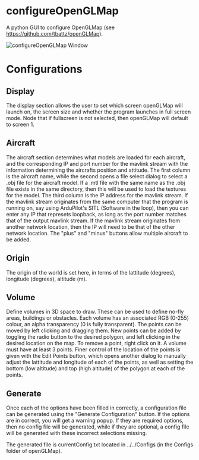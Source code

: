 # configureOpenGLMap
A python GUI to configure OpenGLMap (see https://github.com/tbattz/openGLMap).

![configureOpenGLMap Window](https://raw.github.com/tbattz/configureOpenGLMap/master/preview.png)

# Configurations
## Display
The display section allows the user to set which screen openGLMap will launch on, the screen size and whether the program launches in full screen mode. Node that if fullscreen is not selected, then openGLMap will default to screen 1.

## Aircraft
The aircraft section determines what models are loaded for each aircraft, and the corresponding IP and port number for the mavlink stream with the information determining the aircrafts position and attitude.
The first column is the aircraft name, while the second opens a file select dialog to select a .obj file for the aircraft model. If a .mtl file with the same name as the .obj file exists in the same directory, then this will be used to load the textures for the model.
The third column is the IP address for the mavlink stream. If the mavlink stream originates from the same computer that the program is running on, say using ArduPilot's SITL (Software in the loop), then you can enter any IP that represets loopback, as long as the port number matches that of the output mavlink stream. If the mavlink stream originates from another network location, then the IP will need to be that of the other network location.
The "plus" and "minus" buttons allow multiple aircraft to be added.

## Origin
The origin of the world is set here, in terms of the lattitude (degrees), longitude (degrees), altitude (m).

## Volume
Define volumes in 3D space to draw. These can be used to define no-fly areas, buildings or obstacles. Each volume has an associated RGB (0-255) colour, an alpha transparency (0 is fully transparent). The points can be moved by left clicking and dragging them. New points can be added by toggling the radio button to the desired polygon, and left clicking in the desired location on the map. To remove a point, right click on it. A volume must have at least 3 points. Finer control of the location of the points is given with the Edit Points button, which opens another dialog to manually adjust the lattitude and longitude of each of the points, as well as setting the bottom (low altitude) and top (high altitude) of the polygon at each of the points.

## Generate
Once each of the options have been filled in correctly, a configuration file can be generated using the "Generate Configuration" button. If the options are in correct, you will get a warning popup. If they are required options, then no config file will be generated, while if they are optional, a config file will be generated with these incorrect selections missing.

The generated file is currentConfig.txt located in ../../Configs (in the Configs folder of openGLMap).

